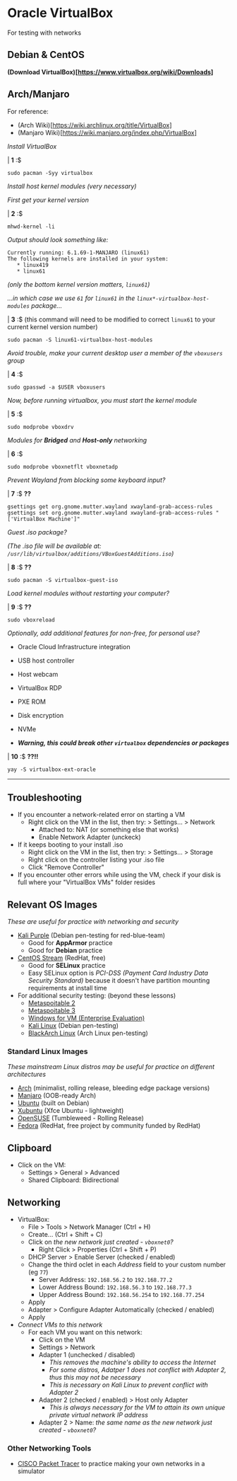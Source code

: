 # Oracle VirtualBox

For testing with networks

## Debian & CentOS

**(Download VirtualBox)[https://www.virtualbox.org/wiki/Downloads]**

## Arch/Manjaro

For reference:

- (Arch Wiki)[https://wiki.archlinux.org/title/VirtualBox]
- (Manjaro Wiki)[https://wiki.manjaro.org/index.php/VirtualBox]

*Install VirtualBox*

| **1** :$

```console
sudo pacman -Syy virtualbox
```

*Install host kernel modules (very necessary)*

*First get your kernel version*

| **2** :$

```console
mhwd-kernel -li
```

*Output should look something like:*

```
Currently running: 6.1.69-1-MANJARO (linux61)
The following kernels are installed in your system:
   * linux419
   * linux61
```

*(only the bottom kernel version matters, `linux61`)*

*...in which case we use `61` for `linux61` in the `linux*-virtualbox-host-modules` package...*

| **3** :$ (this command will need to be modified to correct `linux61` to your current kernel version number)

```console
sudo pacman -S linux61-virtualbox-host-modules
```

*Avoid trouble, make your current desktop user a member of the `vboxusers` group*

| **4** :$

```console
sudo gpasswd -a $USER vboxusers
```

*Now, before running virtualbox, you must start the kernel module*

| **5** :$

```console
sudo modprobe vboxdrv
```

*Modules for **Bridged** and **Host-only** networking*

| **6** :$

```console
sudo modprobe vboxnetflt vboxnetadp
```

*Prevent Wayland from blocking some keyboard input?*

| **7** :$ **??**

```console
gsettings get org.gnome.mutter.wayland xwayland-grab-access-rules
gsettings set org.gnome.mutter.wayland xwayland-grab-access-rules "['VirtualBox Machine']"
```

*Guest .iso package?*

*(The .iso file will be available at: `/usr/lib/virtualbox/additions/VBoxGuestAdditions.iso`)*

| **8** :$ **??**

```console
sudo pacman -S virtualbox-guest-iso
```

*Load kernel modules without restarting your computer?*

| **9** :$ **??**

```console
sudo vboxreload
```

*Optionally, add additional features for non-free, for personal use?*

- Oracle Cloud Infrastructure integration
- USB host controller
- Host webcam
- VirtualBox RDP
- PXE ROM
- Disk encryption
- NVMe

- ***Warning, this could break other `virtualbox` dependencies or packages***

| **10** :$ **??!!**

```console
yay -S virtualbox-ext-oracle
```

___

## Troubleshooting
- If you encounter a network-related error on starting a VM
  - Right click on the VM in the list, then try: > Settings... > Network
    - Attached to: NAT (or something else that works)
    - Enable Network Adapter (unckeck)
- If it keeps booting to your install .iso
  - Right click on the VM in the list, then try: > Settings... > Storage
  - Right click on the controller listing your .iso file
  - Click "Remove Controller"
- If you encounter other errors while using the VM, check if your disk is full where your "VirtualBox VMs" folder resides

## Relevant OS Images
*These are useful for practice with networking and security*

- [Kali Purple](https://www.kali.org/get-kali/#kali-installer-images) (Debian pen-testing for red-blue-team)
  - Good for **AppArmor** practice
  - Good for **Debian** practice
- [CentOS Stream](https://www.centos.org/centos-stream/) (RedHat, free)
  - Good for **SELinux** practice
  - Easy SELinux option is *PCI-DSS (Payment Card Industry Data Security Standard)* because it doesn't have partition mounting requirements at install time
- For additional security testing: (beyond these lessons)
  - [Metaspoitable 2](https://sourceforge.net/projects/metasploitable/files/Metasploitable2/)
  - [Metaspoitable 3](https://sourceforge.net/projects/metasploitable3-ub1404upgraded/)
  - [Windows for VM (Enterprise Evaluation)](https://developer.microsoft.com/en-us/windows/downloads/virtual-machines/)
  - [Kali Linux](https://www.kali.org/get-kali/#kali-installer-images) (Debian pen-testing)
  - [BlackArch Linux](https://blackarch.org/) (Arch Linux pen-testing)

### Standard Linux Images
*These mainstream Linux distros may be useful for practice on different architectures*

- [Arch](https://archlinux.org/download/) (minimalist, rolling release, bleeding edge package versions)
- [Manjaro](https://manjaro.org/download/) (OOB-ready Arch)
- [Ubuntu](https://ubuntu.com/download/desktop) (built on Debian)
- [Xubuntu](https://xubuntu.org/download/) (Xfce Ubuntu - lightweight)
- [OpenSUSE](https://get.opensuse.org/tumbleweed/?type=desktop#download) (Tumbleweed - Rolling Release)
- [Fedora](https://fedoraproject.org/) (RedHat, free project by community funded by RedHat)

## Clipboard
- Click on the VM:
  - Settings > General > Advanced
  - Shared Clipboard: Bidirectional

## Networking
- VirtualBox:
  - File > Tools > Network Manager (<key>Ctrl</key> + <key>H</key>)
  - Create... (<key>Ctrl</key> + <key>Shift</key> + <key>C</key>)
  - Click on *the new network just created - `vboxnet0`?*
    - Right Click > Properties (<key>Ctrl</key> + <key>Shift</key> + <key>P</key>)
  - DHCP Server > Enable Server (checked / enabled)
  - Change the third oclet in each *Address* field to your custom number (eg `77`)
    - Server Address: `192.168.56.2` to `192.168.77.2`
    - Lower Address Bound: `192.168.56.3` to `192.168.77.3`
    - Upper Address Bound: `192.168.56.254` to `192.168.77.254`
  - Apply
  - Adapter > Configure Adapter Automatically (checked / enabled)
  - Apply
- *Connect VMs to this network*
  - For each VM you want on this network:
    - Click on the VM
    - Settings > Network
    - Adapter 1 (unchecked / disabled)
      - *This removes the machine's ability to access the Internet*
      - *For some distros, Adatper 1 does not conflict with Adapter 2, thus this may not be necessary*
      - *This is necessary on Kali Linux to prevent conflict with Adapter 2*
    - Adapter 2 (checked / enabled) > Host only Adapter
      - *This is always necessary for the VM to attain its own unique private virtual network IP address*
    - Adapter 2 > Name: *the same name as the new network just created - `vboxnet0`?*

### Other Networking Tools
- [CISCO Packet Tracer](https://github.com/inkVerb/vip/blob/master/Cheat-Sheets/Packet-Tracer.md) to practice making your own networks in a simulator

